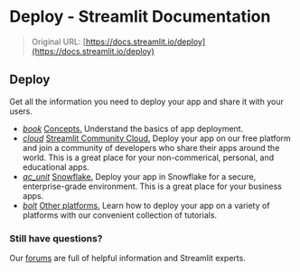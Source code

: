 # Deploy - Streamlit Documentation

> Original URL: [https://docs.streamlit.io/deploy](https://docs.streamlit.io/deploy)

## Deploy

Get all the information you need to deploy your app and share it with your users.

*   [_book_](/deploy/concepts) [Concepts.](/deploy/concepts) Understand the basics of app deployment.
*   [_cloud_](/deploy/streamlit-community-cloud) [Streamlit Community Cloud.](/deploy/streamlit-community-cloud) Deploy your app on our free platform and join a community of developers who share their apps around the world. This is a great place for your non-commerical, personal, and educational apps.
*   [_ac\_unit_](/deploy/snowflake) [Snowflake.](/deploy/snowflake) Deploy your app in Snowflake for a secure, enterprise-grade environment. This is a great place for your business apps.
*   [_bolt_](/deploy/tutorials) [Other platforms.](/deploy/tutorials) Learn how to deploy your app on a variety of platforms with our convenient collection of tutorials.

### Still have questions?

Our [forums](https://discuss.streamlit.io) are full of helpful information and Streamlit experts.
